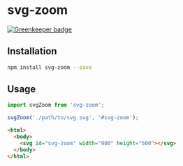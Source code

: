 svg-zoom
========

[![Greenkeeper badge](https://badges.greenkeeper.io/amilajack/svg-zoom.svg)](https://greenkeeper.io/)

## Installation
```bash
npm install svg-zoom --save
```

## Usage
```js
import svgZoom from 'svg-zoom';

svgZoom('./path/to/svg.svg', '#svg-zoom');
```

```html
<html>
  <body>
    <svg id="svg-zoom" width="900" height="500"></svg>
  </body>
</html>
```
